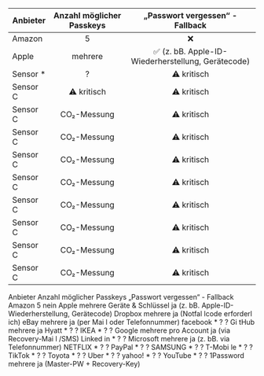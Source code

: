 | Anbieter        | Anzahl möglicher Passkeys       | „Passwort vergessen“ - Fallback     |
|-------------|:----------------:|:------------:|
| Amazon    | 5     | ❌  |
| Apple    | mehrere | ✅ (z. bB. Apple-ID-Wiederherstellung, Gerätecode) |
| Sensor *    | ?    | ⚠️ kritisch |
| Sensor C    | ⚠️ kritisch    | ⚠️ kritisch |
| Sensor C    | CO₂-Messung    | ⚠️ kritisch |
| Sensor C    | CO₂-Messung    | ⚠️ kritisch |
| Sensor C    | CO₂-Messung    | ⚠️ kritisch |
| Sensor C    | CO₂-Messung    | ⚠️ kritisch |
| Sensor C    | CO₂-Messung    | ⚠️ kritisch |
| Sensor C    | CO₂-Messung    | ⚠️ kritisch |
| Sensor C    | CO₂-Messung    | ⚠️ kritisch |
| Sensor C    | CO₂-Messung    | ⚠️ kritisch |<br><br><br>




Anbieter Anzahl möglicher Passkeys „Passwort vergessen“ - Fallback
Amazon 5 nein
Apple mehrere Geräte & Schlüssel ja (z. bB. Apple-ID-Wiederherstellung, Gerätecode)
Dropbox mehrere ja (Notfal lcode erforderl ich)
eBay mehrere ja (per Mai l oder Telefonnummer)
facebook * ? ?
Gi tHub mehrere ja
Hyatt * ? ?
IKEA * ? ?
Google mehrere pro Account ja (via Recovery-Mai l /SMS)
Linked in * ? ?
Microsoft mehrere ja (z. bB. via Telefonnummer)
NETFLIX * ? ?
PayPal * ? ?
SAMSUNG * ? ?
T-Mobi le * ? ?
TikTok * ? ?
Toyota * ? ?
Uber * ? ?
yahoo! * ? ?
YouTube * ? ?
1Password mehrere ja (Master-PW + Recovery-Key)
